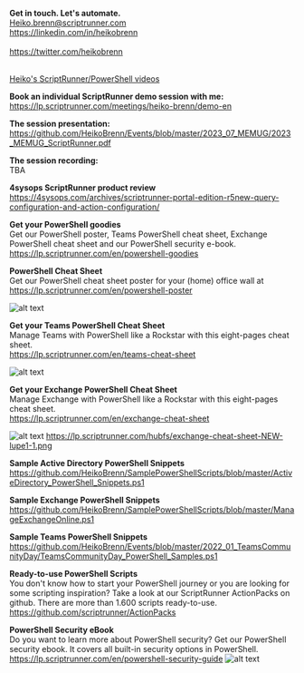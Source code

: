 <strong>Get in touch. Let's automate.</strong> <br />
Heiko.brenn@scriptrunner.com<br />
https://linkedin.com/in/heikobrenn<br /><br />
https://twitter.com/heikobrenn<br /><br />

[Heiko's ScriptRunner/PowerShell videos](https://www.youtube.com/channel/UCYg-lXXcRSc4RGpx1-klNDA)

<strong>Book an individual ScriptRunner demo session with me:</strong> <br />
https://lp.scriptrunner.com/meetings/heiko-brenn/demo-en

<strong>The session presentation:</strong></br>
https://github.com/HeikoBrenn/Events/blob/master/2023_07_MEMUG/2023_MEMUG_ScriptRunner.pdf

<strong>The session recording:</strong></br>
TBA

<strong>4sysops ScriptRunner product review</strong></br>
https://4sysops.com/archives/scriptrunner-portal-edition-r5new-query-configuration-and-action-configuration/

<strong>Get your PowerShell goodies</strong> <br />
Get our PowerShell poster, Teams PowerShell cheat sheet, Exchange PowerShell cheat sheet and our PowerShell security e-book.
<br>https://lp.scriptrunner.com/en/powershell-goodies

<strong>PowerShell Cheat Sheet</strong> <br />
Get our PowerShell cheat sheet poster for your (home) office wall at
<br>https://lp.scriptrunner.com/en/powershell-poster

![alt text](https://lp.scriptrunner.com/hs-fs/hubfs/Mockup-Poster-500x760.png?width=1140&height=750&name=Mockup-Poster-500x760.png "PowerShell Poster")

<strong>Get your Teams PowerShell Cheat Sheet</strong> <br />
Manage Teams with PowerShell like a Rockstar with this eight-pages cheat sheet.
<br>https://lp.scriptrunner.com/en/teams-cheat-sheet<br>

![alt text](https://lp.scriptrunner.com/hubfs/teams-cheat-sheet-lupe-1-1.png?width=1140&height=750&name=Mockup-Poster-500x760.png "Teams Cheet Sheat")

<strong>Get your Exchange PowerShell Cheat Sheet</strong> <br />
Manage Exchange with PowerShell like a Rockstar with this eight-pages cheat sheet.
<br>https://lp.scriptrunner.com/en/exchange-cheat-sheet<br>

![alt text](https://lp.scriptrunner.com/hubfs/exchange-cheat-sheet-NEW-lupe1-1.png?width=1140&height=750&name=Mockup-Poster-500x760.png "Teams Cheet Sheat")
https://lp.scriptrunner.com/hubfs/exchange-cheat-sheet-NEW-lupe1-1.png

<strong>Sample Active Directory PowerShell Snippets</strong> <br />
https://github.com/HeikoBrenn/SamplePowerShellScripts/blob/master/ActiveDirectory_PowerShell_Snippets.ps1

<strong>Sample Exchange PowerShell Snippets</strong> <br />
https://github.com/HeikoBrenn/SamplePowerShellScripts/blob/master/ManageExchangeOnline.ps1

<strong>Sample Teams PowerShell Snippets</strong> <br />
https://github.com/HeikoBrenn/Events/blob/master/2022_01_TeamsCommunityDay/TeamsCommunityDay_PowerShell_Samples.ps1

<strong>Ready-to-use PowerShell Scripts</strong> <br />
You don't know how to start your PowerShell journey or you are looking for some scripting inspiration?
Take a look at our ScriptRunner ActionPacks on github.
There are more than 1.600 scripts ready-to-use. 
https://github.com/scriptrunner/ActionPacks


<strong>PowerShell Security eBook</strong> <br />
Do you want to learn more about PowerShell security? Get our PowerShell security ebook. It covers all built-in security options in PowerShell. 
https://lp.scriptrunner.com/en/powershell-security-guide
![alt text](https://lp.scriptrunner.com/hs-fs/hubfs/LPs/ScriptRunner-eBook-MockUp2.png?width=1783&name=ScriptRunner-eBook-MockUp2.png "PowerShell Security Ebook")
















